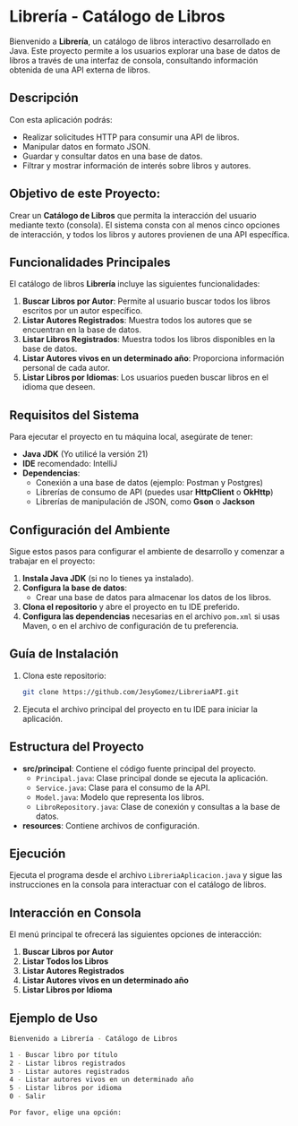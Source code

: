 # Librería - Catálogo de Libros

Bienvenido a **Librería**, un catálogo de libros interactivo desarrollado en Java. Este proyecto permite a los usuarios explorar una base de datos de libros a través de una interfaz de consola, consultando información obtenida de una API externa de libros.

## Descripción

Con esta aplicación podrás:

- Realizar solicitudes HTTP para consumir una API de libros.
- Manipular datos en formato JSON.
- Guardar y consultar datos en una base de datos.
- Filtrar y mostrar información de interés sobre libros y autores.

## Objetivo de este Proyecto:

Crear un **Catálogo de Libros** que permita la interacción del usuario mediante texto (consola). El sistema consta con al menos cinco opciones de interacción, y todos los libros y autores provienen de una API específica.

## Funcionalidades Principales

El catálogo de libros **Librería** incluye las siguientes funcionalidades:

1. **Buscar Libros por Autor**: Permite al usuario buscar todos los libros escritos por un autor específico.
2. **Listar Autores Registrados**: Muestra todos los autores que se encuentran en la base de datos.
3. **Listar Libros Registrados**:  Muestra todos los libros disponibles en la base de datos.
4. **Listar Autores vivos en un determinado año**: Proporciona información personal de cada autor.
5. **Listar Libros por Idiomas**: Los usuarios pueden buscar libros en el idioma que deseen.

## Requisitos del Sistema

Para ejecutar el proyecto en tu máquina local, asegúrate de tener:

- **Java JDK** (Yo utilicé la versión 21)
- **IDE** recomendado: IntelliJ
- **Dependencias**:
    - Conexión a una base de datos (ejemplo: Postman y Postgres)
    - Librerías de consumo de API (puedes usar **HttpClient** o **OkHttp**)
    - Librerías de manipulación de JSON, como **Gson** o **Jackson**

## Configuración del Ambiente

Sigue estos pasos para configurar el ambiente de desarrollo y comenzar a trabajar en el proyecto:

1. **Instala Java JDK** (si no lo tienes ya instalado).
2. **Configura la base de datos**:
    - Crear una base de datos para almacenar los datos de los libros.
3. **Clona el repositorio** y abre el proyecto en tu IDE preferido.
4. **Configura las dependencias** necesarias en el archivo `pom.xml` si usas Maven, o en el archivo de configuración de tu preferencia.

## Guía de Instalación

1. Clona este repositorio:

    ```bash
    git clone https://github.com/JesyGomez/LibreriaAPI.git
    ```

2. Ejecuta el archivo principal del proyecto en tu IDE para iniciar la aplicación.

## Estructura del Proyecto

- **src/principal**: Contiene el código fuente principal del proyecto.
    - `Principal.java`: Clase principal donde se ejecuta la aplicación.
    - `Service.java`: Clase para el consumo de la API.
    - `Model.java`: Modelo que representa los libros.
    - `LibroRepository.java`: Clase de conexión y consultas a la base de datos.
- **resources**: Contiene archivos de configuración.

## Ejecución

Ejecuta el programa desde el archivo `LibreriaAplicacion.java` y sigue las instrucciones en la consola para interactuar con el catálogo de libros.

## Interacción en Consola

El menú principal te ofrecerá las siguientes opciones de interacción:

1. **Buscar Libros por Autor**
2. **Listar Todos los Libros**
3. **Listar Autores Registrados**
4. **Listar Autores vivos en un determinado año**
5. **Listar Libros por Idioma**

## Ejemplo de Uso

```bash
Bienvenido a Librería - Catálogo de Libros

1 - Buscar libro por título
2 - Listar libros registrados
3 - Listar autores registrados
4 - Listar autores vivos en un determinado año
5 - Listar libros por idioma
0 - Salir

Por favor, elige una opción: 
